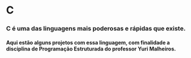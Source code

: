 # C

### C é uma das linguagens mais poderosas e rápidas que existe.

#### Aqui estão alguns projetos com essa linguagem, com finalidade a disciplina de Programação Estruturada do professor Yuri Malheiros.
